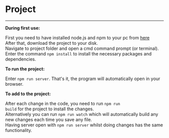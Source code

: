 # Project
----------------------------------------------------
<b>During first use:</b>

First you need to have installed node.js and npm to your pc from <a href="https://nodejs.org/en/">here</a>  
After that, download the project to your disk.  
Navigate to project folder and open a cmd command prompt (or terminal).  
Enter the command <code>npm install</code> to install the necessary packages and dependencies.

<b>To run the project:</b>

Enter <code>npm run server</code>. That's it, the program will automatically open in your browser.   

<b>To add to the project:</b>

After each change in the code, you need to run <code>npm run build</code> for the project to install the changes.  
Alternatively you can run <code>npm run watch</code> which will automatically build any new changes each time you save any file.  
Having server open with <code>npm run server</code> whilst doing changes has the same functionality.